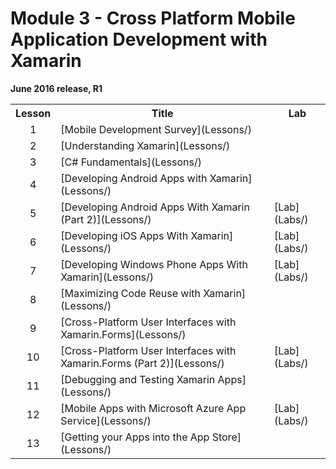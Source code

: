 <html lang="en">
   <head>
      <meta charset="utf-8">
      <meta http-equiv="X-UA-Compatible" content="IE=edge">
      <meta name="viewport" content="width=device-width, initial-scale=1">
	    <link rel="stylesheet" href="style.css">
   </head>
   <body id="home">
      <div class="container">
         <div class="jumbotron">
            <h1>Module 3 - Cross Platform Mobile Application Development with Xamarin</h1>
            <p><b>June 2016 release, R1</b>
         </div>
      </div>
      <div class="panel-body">
               <table class="table table-bordered table-hover">
                  <col>
                  <col>
                  <col>
                  <tr>
                     <th>Lesson</th>
                     <th align="center">Title</th>
                     <th>Lab</th>
                  </tr>
                  <tr>
                     <td align="center">1</td>
                     <td>[Mobile Development Survey](Lessons/)</td>
                     <td></td>
                  </tr>
                  <tr>
                     <td align="center">2</td>
                     <td>[Understanding Xamarin](Lessons/)</td>
                     <td></td>
                  </tr>
                  <tr>
                     <td align="center">3</td>
                     <td>[C# Fundamentals](Lessons/)</td>
                     <td></td>
                  </tr>
                  <tr>
                     <td align="center">4</td>
                     <td>[Developing Android Apps with Xamarin](Lessons/)</td>
                     <td></td>
                  </tr>
                  <tr>
                     <td align="center">5</td>
                     <td>[Developing Android Apps With Xamarin (Part 2)](Lessons/)</td>
                     <td>[Lab](Labs/)</td>
                  </tr>
                  <tr>
                     <td align="center">6</td>
                     <td>[Developing iOS Apps With Xamarin](Lessons/)</td>
                     <td>[Lab](Labs/)</td>
                  </tr>
                  <tr>
                     <td align="center">7</td>
                     <td>[Developing Windows Phone Apps With Xamarin](Lessons/)</td>
                     <td>[Lab](Labs/)</td>
                  </tr>
                  <tr>
                     <td align="center">8</td>
                     <td>[Maximizing Code Reuse with Xamarin](Lessons/)</td>
                     <td></td>
                  </tr>
                  <tr>
                     <td align="center">9</td>
                     <td>[Cross-Platform User Interfaces with Xamarin.Forms](Lessons/)</td>
                     <td></td>
                  </tr>
                  <tr>
                     <td align="center">10</td>
                     <td>[Cross-Platform User Interfaces with Xamarin.Forms (Part 2)](Lessons/)</td>
                     <td>[Lab](Labs/)</td>
                  </tr>
                  <tr>
                     <td align="center">11</td>
                     <td>[Debugging and Testing Xamarin Apps](Lessons/)</td>
                     <td></td>
                  </tr>
                  <tr>
                     <td align="center">12</td>
                     <td>[Mobile Apps with Microsoft Azure App Service](Lessons/)</td>
                     <td>[Lab](Labs/)</td>
                  </tr>
                  <tr>
                     <td align="center">13</td>
                     <td>[Getting your Apps into the App Store](Lessons/)</td>
                     <td></td>
                  </tr>
            </table>
        </div>
     </body>
</html>

